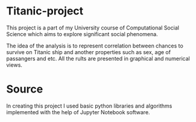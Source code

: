 # Titanic-project
This project is a part of my University course of Computational Social Science which aims to explore significant social phenomena.

The idea of the analysis is to represent correlation between chances to survive on Titanic ship and another properties such as sex, age of passangers and etc. All the rults are presented in graphical and numerical views.

# Source
In creating this project I used basic python libraries and algorithms implemented with the help of Jupyter Notebook software.
